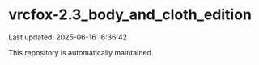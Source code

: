 # vrcfox-2.3_body_and_cloth_edition

Last updated: 2025-06-16 16:36:42

This repository is automatically maintained.
